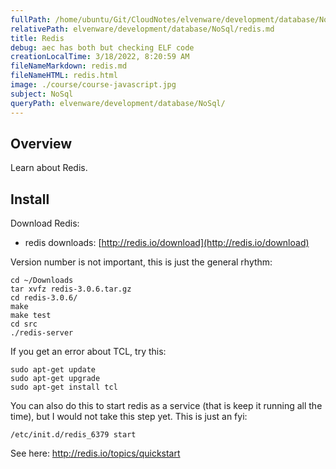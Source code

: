 ```yaml
---
fullPath: /home/ubuntu/Git/CloudNotes/elvenware/development/database/NoSql/redis.md
relativePath: elvenware/development/database/NoSql/redis.md
title: Redis
debug: aec has both but checking ELF code
creationLocalTime: 3/18/2022, 8:20:59 AM
fileNameMarkdown: redis.md
fileNameHTML: redis.html
image: ./course/course-javascript.jpg
subject: NoSql
queryPath: elvenware/development/database/NoSql/
---
```


<!-- toc -->
<!-- tocstop -->

## Overview

Learn about Redis.

## Install

Download Redis:

- redis downloads: [http://redis.io/download](http://redis.io/download)

Version number is not important, this is just the general rhythm:

```
cd ~/Downloads
tar xvfz redis-3.0.6.tar.gz
cd redis-3.0.6/
make
make test
cd src
./redis-server
```

If you get an error about TCL, try this:

```
sudo apt-get update
sudo apt-get upgrade
sudo apt-get install tcl
```

You can also do this to start redis as a service (that is keep it running all the time), but I would not take this step yet. This is just an fyi:

```
/etc/init.d/redis_6379 start
```

See here: <http://redis.io/topics/quickstart>
